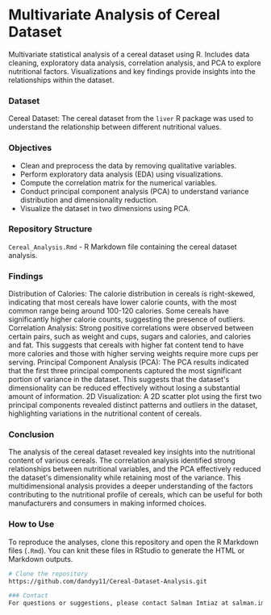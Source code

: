# Multivariate Analysis of Cereal Dataset
Multivariate statistical analysis of a cereal dataset using R. Includes data cleaning, exploratory data analysis, correlation analysis, and PCA to explore nutritional factors. Visualizations and key findings provide insights into the relationships within the dataset.

### Dataset
Cereal Dataset: The cereal dataset from the `liver` R package was used to understand the relationship between different nutritional values.

### Objectives 
   - Clean and preprocess the data by removing qualitative variables.
   - Perform exploratory data analysis (EDA) using visualizations.
   - Compute the correlation matrix for the numerical variables.
   - Conduct principal component analysis (PCA) to understand variance distribution and dimensionality reduction.
   - Visualize the dataset in two dimensions using PCA.
     
### Repository Structure
`Cereal_Analysis.Rmd` - R Markdown file containing the cereal dataset analysis.


### Findings
Distribution of Calories: The calorie distribution in cereals is right-skewed, indicating that most cereals have lower calorie counts, with the most common range being around 100-120 calories. Some cereals have significantly higher calorie counts, suggesting the presence of outliers.
Correlation Analysis: Strong positive correlations were observed between certain pairs, such as weight and cups, sugars and calories, and calories and fat. This suggests that cereals with higher fat content tend to have more calories and those with higher serving weights require more cups per serving.
Principal Component Analysis (PCA): The PCA results indicated that the first three principal components captured the most significant portion of variance in the dataset. This suggests that the dataset's dimensionality can be reduced effectively without losing a substantial amount of information.
2D Visualization: A 2D scatter plot using the first two principal components revealed distinct patterns and outliers in the dataset, highlighting variations in the nutritional content of cereals.

### Conclusion
The analysis of the cereal dataset revealed key insights into the nutritional content of various cereals. The correlation analysis identified strong relationships between nutritional variables, and the PCA effectively reduced the dataset's dimensionality while retaining most of the variance. This multidimensional analysis provides a deeper understanding of the factors contributing to the nutritional profile of cereals, which can be useful for both manufacturers and consumers in making informed choices.

### How to Use
To reproduce the analyses, clone this repository and open the R Markdown files (`.Rmd`). You can knit these files in RStudio to generate the HTML or Markdown outputs.
```bash
# Clone the repository
https://github.com/dandyy11/Cereal-Dataset-Analysis.git

### Contact
For questions or suggestions, please contact Salman Imtiaz at salman.imtiaz414@gmail.com
